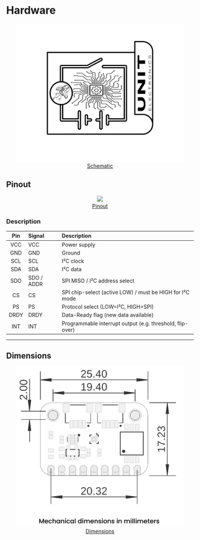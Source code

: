 # Hardware

<div align="center">

<a href="#"><img src="resources/Schematics_icon.jpg" width="450px"><br/> Schematic</a>

</div>

## Pinout

<div align="center">

<a href="#"><img src="resources/unit_pinout_v_1_0_ue0066_bmm150_en.jpg" width="500px"><br/> Pinout</a>
</div>

### Description

<div align="center">

| Pin   | Signal     | Description                                                  |
|:-----:|:-----------|:-------------------------------------------------------------|
| VCC   | VCC        | Power supply                                                 |
| GND   | GND        | Ground                                                       |
| SCL   | SCL        | I²C clock                                                    |
| SDA   | SDA        | I²C data                                                     |
| SDO   | SDO / ADDR | SPI MISO / I²C address select                                |
| CS    | CS         | SPI chip-select (active LOW) / must be HIGH for I²C mode     |
| PS    | PS         | Protocol select (LOW=I²C, HIGH=SPI)                          |
| DRDY  | DRDY       | Data-Ready flag (new data available)                         |
| INT   | INT        | Programmable interrupt output (e.g. threshold, flip-over)    |
</div>

---

## Dimensions

<div align="center">

<a href="#"><img src="resources/unit_dimension_v_0_0_1_ue0066_bmm150.png" width="450px"><br/> Dimensions</a>

</div>